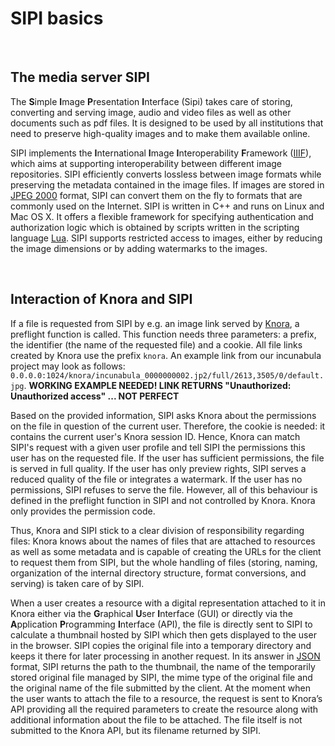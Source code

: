 # SIPI basics

<br>

## The media server SIPI
The **S**imple **I**mage **P**resentation **I**nterface (Sipi) takes care of storing, converting and serving image, audio and video files as well as other documents such as pdf files. It is designed to be used by all institutions that need to preserve high-quality images and to make them available online.

SIPI implements the **I**nternational **I**mage **I**nteroperability **F**ramework ([IIIF](https://iiif.io/)), which aims at supporting interoperability between different image repositories. SIPI efficiently converts lossless between image formats while preserving the metadata contained in the image files. If images are stored in [JPEG 2000](https://jpeg.org/jpeg2000/) format, SIPI can convert them on the fly to formats that are commonly used on the Internet. 
SIPI is written in C++ and runs on Linux and Mac OS X. It offers a flexible framework for specifying authentication and authorization logic which is obtained by scripts written in the scripting language [Lua](https://www.lua.org/). SIPI supports restricted access to images, either by reducing the image dimensions or by adding watermarks to the images. 

<br>

## Interaction of Knora and SIPI
If a file is requested from SIPI by e.g. an image link served by [Knora](../../knora/documentation/index.md), a preflight function is called. This function needs three parameters: a prefix, the identifier (the name of the requested file) and a cookie. All file links created by Knora use the prefix `knora`. An example link from our incunabula project may look as follows: `0.0.0.0:1024/knora/incunabula_0000000002.jp2/full/2613,3505/0/default.jpg`.
**WORKING EXAMPLE NEEDED! LINK RETURNS "Unauthorized: Unauthorized access" ... NOT PERFECT**

Based on the provided information, SIPI asks Knora about the permissions on the file in question of the current user. Therefore, the cookie is needed: it contains the current user's Knora session ID. Hence, Knora can match SIPI's request with a given user profile and tell SIPI the permissions this user has on the requested file. If the user has sufficient permissions, the file is served in full quality. If the user has only preview rights, SIPI serves a reduced quality of the file or integrates a watermark. If the user has no permissions, SIPI refuses to serve the file. However, all of this behaviour is defined in the preflight function in SIPI and not controlled by Knora. Knora only provides the permission code.

Thus, Knora and SIPI stick to a clear division of responsibility regarding files: Knora knows about the names of files that are attached to resources as well as some metadata and is capable of creating the URLs for the client to request them from SIPI, but the whole handling of files (storing, naming, organization of the internal directory structure, format conversions, and serving) is taken care of by SIPI.

When a user creates a resource with a digital representation attached to it in Knora either via the **G**raphical **U**ser **I**nterface (GUI) or directly via the **A**pplication **P**rogramming **I**nterface (API), the file is directly sent to SIPI to calculate a thumbnail hosted by SIPI which then gets displayed to the user in the browser. SIPI copies the original file into a temporary directory and keeps it there for later processing in another request. In its answer in [JSON](http://www.json.org/) format, SIPI returns the path to the thumbnail, the name of the temporarily stored original file managed by SIPI, the mime type of the original file and the original name of the file submitted by the client. At the moment when the user wants to attach the file to a resource, the request is sent to Knora’s API providing all the required parameters to create the resource along with additional information about the file to be attached. The file itself is not submitted to the Knora API, but its filename returned by SIPI.